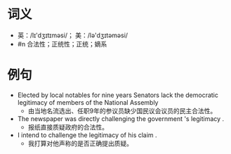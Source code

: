# 词义
- 英：/lɪ'dʒɪtɪməsi/； 美：/lə'dʒɪtəməsi/
- #n 合法性；正统性；正统；嫡系
# 例句
- Elected by local notables for nine years Senators lack the democratic legitimacy of members of the National Assembly
	- 由当地名流选出、任职9年的参议员缺少国民议会议员的民主合法性。
- The newspaper was directly challenging the government 's legitimacy .
	- 报纸直接质疑政府的合法性。
- I intend to challenge the legitimacy of his claim .
	- 我打算对他声称的是否正确提出质疑。
